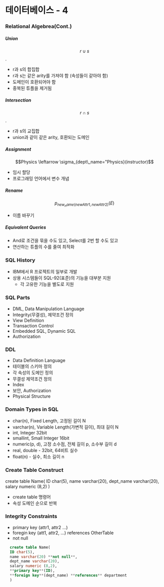 # 데이터베이스 - 4

### Relational Algebrea(Cont.)

##### Union

$$r \cup s$$.

- r과 s의 합집합
- r과 s는 같은 arity를 가져야 함 (속성들이 같아야 함)
- 도메인이 호환되어야 함
- 중복된 튜플을 제거됨

##### Intersection

$$r \cap s$$.

- r과 s의 교집합
- union과 같이 같은 arity, 호환되는 도메인

##### Assignment

$$Physics \leftarrow \sigma_{dept\_name="Physics}(instructor)$$

- 임시 할당
- 프로그래밍 언어에서 변수 개념

##### Rename

$$p_{new_name(newAttr1, newAttr2)}(E)$$

- 이름 바꾸기

##### Equivalent Queries

- And로 조건을 묶을 수도 있고, Select를 2번 할 수도 있고
- 연산하는 튜플의 수를 줄여 최적화

### SQL History

- IBM에서 R 프로젝트의 일부로 개발
- 상용 시스템들이 SQL-92(표준)의 기능을 대부분 지원
  - 각 고유한 기능을 별도로 지원

### SQL Parts

- DML, Data Manipulation Language
- Integrity(무결성), 제약조건 정의
- View Definition
- Transaction Control
- Embedded SQL, Dynamic SQL
- Authorization

### DDL

- Data Definition Language
- 테이블의 스키마 정의
- 각 속성의 도메인 정의
- 무결성 제약조건 정의
- Index
- 보안, Authorization
- Physical Structure

### Domain Types in SQL

- char(n), Fixed Length, 고정된 길이 N
- varchar(n), Variable Length(가변적 길이), 최대 길이 N
- int, Integer 32bit
- smallint, Small Integer 16bit
- numeric(p, d), 고정 소수점, 전체 길이 p, 소수부 길이 d
- real, double - 32bit, 64비트 실수
- float(n) - 실수, 최소 길이 n

### Create Table Construct

create table Name(
ID char(5),
name varchar(20),
dept_name varchar(20),
salary numeric (8,2)
)

- create table 명령어
- 속성 도메인 순으로 반복

### Integrity Constraints

- primary key (attr1, attr2 ...)
- foregin key (att1, attr2, ...) references OtherTable
- not null

```sql
  create table Name(
  ID char(5),
  name varchar(20) **not null**,
  dept_name varchar(20),
  salary numeric (8,2),
  **primary key**(ID),
  **foreign key**(dept_name) **references** department
  )
```
